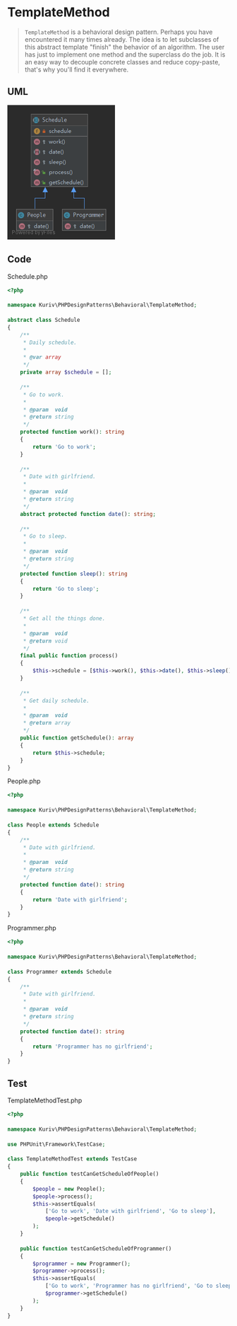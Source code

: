 # TemplateMethod

> `TemplateMethod` is a behavioral design pattern. Perhaps you have encountered it many times already. The idea is to let subclasses of this abstract template "finish" the behavior of an algorithm. The user has just to implement one method and the superclass do the job. It is an easy way to decouple concrete classes and reduce copy-paste, that's why you'll find it everywhere.

## UML

![TemplateMethod](TemplateMethod.png)

## Code

Schedule.php

```php
<?php

namespace Kuriv\PHPDesignPatterns\Behavioral\TemplateMethod;

abstract class Schedule
{
    /**
     * Daily schedule.
     *
     * @var array
     */
    private array $schedule = [];

    /**
     * Go to work.
     *
     * @param  void
     * @return string
     */
    protected function work(): string
    {
        return 'Go to work';
    }

    /**
     * Date with girlfriend.
     *
     * @param  void
     * @return string
     */
    abstract protected function date(): string;

    /**
     * Go to sleep.
     *
     * @param  void
     * @return string
     */
    protected function sleep(): string
    {
        return 'Go to sleep';
    }

    /**
     * Get all the things done.
     *
     * @param  void
     * @return void
     */
    final public function process()
    {
        $this->schedule = [$this->work(), $this->date(), $this->sleep()];
    }

    /**
     * Get daily schedule.
     *
     * @param  void
     * @return array
     */
    public function getSchedule(): array
    {
        return $this->schedule;
    }
}

```

People.php

```php
<?php

namespace Kuriv\PHPDesignPatterns\Behavioral\TemplateMethod;

class People extends Schedule
{
    /**
     * Date with girlfriend.
     *
     * @param  void
     * @return string
     */
    protected function date(): string
    {
        return 'Date with girlfriend';
    }
}

```

Programmer.php

```php
<?php

namespace Kuriv\PHPDesignPatterns\Behavioral\TemplateMethod;

class Programmer extends Schedule
{
    /**
     * Date with girlfriend.
     *
     * @param  void
     * @return string
     */
    protected function date(): string
    {
        return 'Programmer has no girlfriend';
    }
}

```

## Test

TemplateMethodTest.php

```php
<?php

namespace Kuriv\PHPDesignPatterns\Behavioral\TemplateMethod;

use PHPUnit\Framework\TestCase;

class TemplateMethodTest extends TestCase
{
    public function testCanGetScheduleOfPeople()
    {
        $people = new People();
        $people->process();
        $this->assertEquals(
            ['Go to work', 'Date with girlfriend', 'Go to sleep'],
            $people->getSchedule()
        );
    }

    public function testCanGetScheduleOfProgrammer()
    {
        $programmer = new Programmer();
        $programmer->process();
        $this->assertEquals(
            ['Go to work', 'Programmer has no girlfriend', 'Go to sleep'],
            $programmer->getSchedule()
        );
    }
}

```

